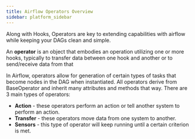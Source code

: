 ```yaml
---
title: Airflow Operators Overview
sidebar: platform_sidebar
---
```


Along with Hooks, Operators are key to extending capabilities with airflow while keeping your DAGs clean and simple.

An **operator** is an object that embodies an operation utilizing one or more hooks, typically to transfer data between one hook and another or to send/receive data from that

In Airflow, operators allow for generation of certain types of tasks that become nodes in the DAG when instantiated. All operators derive from BaseOperator and inherit many attributes and methods that way. There are 3 main types of operators:
  * **Action** - these operators perform an action or tell another system to perform an action.
  * **Transfer** - these operators move data from one system to another.
  * **Sensors** - this type of operator will keep running until a certain criterion is met.
